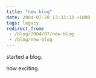```yaml
---
title: "new blog"
date: 2004-07-28 13:33:33 +1000
tags: legacy
redirect_from:
 - /blog/2004/07/new-blog
 - /blog/new-blog
---
```


started a blog.

how exciting.
